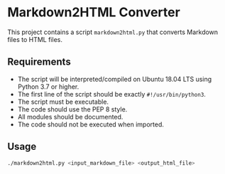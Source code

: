 # Markdown2HTML Converter

This project contains a script `markdown2html.py` that converts Markdown files to HTML files.

## Requirements

- The script will be interpreted/compiled on Ubuntu 18.04 LTS using Python 3.7 or higher.
- The first line of the script should be exactly `#!/usr/bin/python3`.
- The script must be executable.
- The code should use the PEP 8 style.
- All modules should be documented.
- The code should not be executed when imported.

## Usage

```sh
./markdown2html.py <input_markdown_file> <output_html_file>

